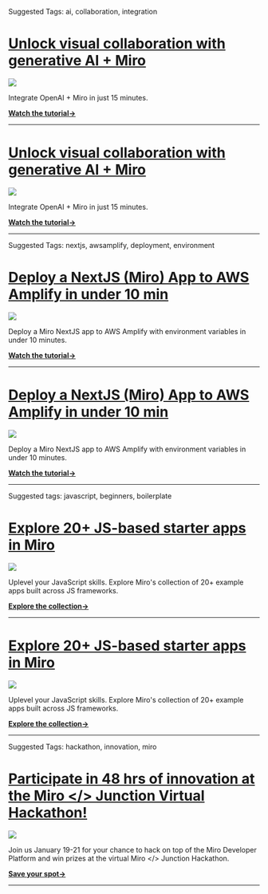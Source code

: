 Suggested Tags: ai, collaboration, integration

# [](#openai_miro)[Unlock visual collaboration with generative AI + Miro](https://developers.miro.com/docs/video-integrate-openai-miro?utm_source=devto_openai)

[![](https://github.com/bishopwm/jsWorldTest/assets/10800544/a5731a8b-46a1-492a-b25b-f416262de606)](https://dev.to/advertising-interest?bb=youradhere-text)

Integrate OpenAI + Miro in just 15 minutes.

**[Watch the tutorial→](https://developers.miro.com/docs/video-integrate-openai-miro?utm_source=devto_openai)**

---

# [](#openai_miro)[Unlock visual collaboration with generative AI + Miro](https://developers.miro.com/docs/video-integrate-openai-miro?utm_source=devto_openai)

[![](https://github.com/bishopwm/jsWorldTest/assets/10800544/b0630e3c-07cb-417e-a924-5d490e895f4d)](https://dev.to/advertising-interest?bb=youradhere-text)

Integrate OpenAI + Miro in just 15 minutes.

**[Watch the tutorial→](https://developers.miro.com/docs/video-integrate-openai-miro?utm_source=devto_openai)**

---

Suggested Tags: nextjs, awsamplify, deployment, environment

# [](#openai_miro)[Deploy a NextJS (Miro) App to AWS Amplify in under 10 min](https://developers.miro.com/docs/video-deploy-a-nextjs-app-on-aws-amplify?utm_source=devto_amplify)

[![](https://github.com/bishopwm/jsWorldTest/assets/10800544/96e6a911-32d3-4f00-90ba-ec9d685117d2)](https://dev.to/advertising-interest?bb=youradhere-text)

Deploy a Miro NextJS app to AWS Amplify with environment variables in under 10 minutes.

**[Watch the tutorial→](https://developers.miro.com/docs/video-deploy-a-nextjs-app-on-aws-amplify?utm_source=devto_amplify)**

---

# [](#openai_miro)[Deploy a NextJS (Miro) App to AWS Amplify in under 10 min](https://developers.miro.com/docs/video-deploy-a-nextjs-app-on-aws-amplify?utm_source=devto_amplify)

[![](https://github.com/bishopwm/jsWorldTest/assets/10800544/f2a7228c-ffcc-4cac-a38d-0c4f6b50c46c)](https://dev.to/advertising-interest?bb=youradhere-text)

Deploy a Miro NextJS app to AWS Amplify with environment variables in under 10 minutes.

**[Watch the tutorial→](https://developers.miro.com/docs/video-deploy-a-nextjs-app-on-aws-amplify?utm_source=devto_amplify)**


---

Suggested tags: javascript, beginners, boilerplate

# [](#openai_miro)[Explore 20+ JS-based starter apps in Miro](https://github.com/miroapp/app-examples?utm_source=devto_app_examples)

[![](https://github.com/bishopwm/jsWorldTest/assets/10800544/ddfd18c8-ab15-4442-a11b-98df51b1f685)](https://dev.to/advertising-interest?bb=youradhere-text)

Uplevel your JavaScript skills. Explore Miro's collection of 20+ example apps built across JS frameworks.

**[Explore the collection→](https://github.com/miroapp/app-examples?utm_source=devto_app_examples)**

---

# [](#openai_miro)[Explore 20+ JS-based starter apps in Miro](https://github.com/miroapp/app-examples?utm_source=devto_app_examples)

[![](https://github.com/bishopwm/jsWorldTest/assets/10800544/856bf8c3-e23b-40c4-93d6-0a72183805eb)](https://dev.to/advertising-interest?bb=youradhere-text)

Uplevel your JavaScript skills. Explore Miro's collection of 20+ example apps built across JS frameworks.

**[Explore the collection→](https://github.com/miroapp/app-examples?utm_source=devto_app_examples)**

---

Suggested Tags: hackathon, innovation, miro

# [](#openai_miro)[Participate in 48 hrs of innovation at the Miro </> Junction Virtual Hackathon!](https://developers.miro.com/page/junction-miro-hackathon?utm_source=devto_junction)

[![](https://github.com/bishopwm/jsWorldTest/assets/10800544/bc967fe1-b507-4a9b-a25b-0175bd475d42)](https://dev.to/advertising-interest?bb=youradhere-text)

Join us January 19-21 for your chance to hack on top of the Miro Developer Platform and win prizes at the virtual Miro </> Junction Hackathon.

**[Save your spot→](https://developers.miro.com/page/junction-miro-hackathon?utm_source=devto_junction)**

---
